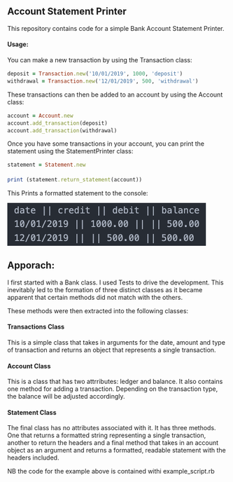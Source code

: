 ## Account Statement Printer
This repository contains code for a simple Bank Account Statement Printer.
#### Usage:

You can make a new transaction by using the Transaction class:

```ruby
deposit = Transaction.new('10/01/2019', 1000, 'deposit')
withdrawal = Transaction.new('12/01/2019', 500, 'withdrawal')
```

These transactions can then be added to an account by using the Account class:

```ruby
account = Account.new
account.add_transaction(deposit)
account.add_transaction(withdrawal)
```

Once you have some transactions in your account, you can print the statement using the StatementPrinter class:

```ruby
statement = Statement.new

print (statement.return_statement(account))
```

This Prints a formatted statement to the console:

![Output](./img.png?raw=true "Title")

## Apporach:

I first started with a Bank class.
I used Tests to drive the development.
This inevitably led to the formation of three distinct classes as it 
became apparent that certain methods did not match with the others.

These methods were then extracted into the following classes:

#### Transactions Class

This is a simple class that takes in arguments for the date, amount and type 
of transaction and returns an object that represents a single transaction.

#### Account Class

This is a class that has two attrributes: ledger and balance.
It also contains one method for adding a transaction. Depending on the transaction type,
the balance will be adjusted accordingly.

#### Statement Class

The final class has no attributes associated with it.
It has three methods. One that returns a formatted string representing a single transaction, 
another to return the headers and a final method that takes in an account object as an argument and 
returns a formatted, readable statement with the headers included.

NB the code for the example above is contained withi example_script.rb
